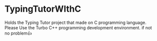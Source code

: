 # TypingTutorWIthC
Holds the Typing Tutor project that made on C programming language.
Please Use the Turbo C++ programming development environment.
if not no problem👍
